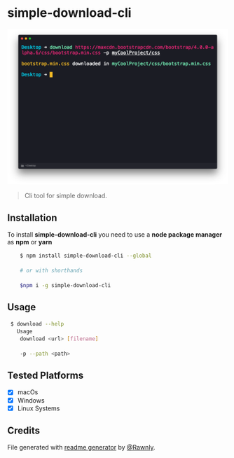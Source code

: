 # simple-download-cli

![placeholder][img_url]

> Cli tool for simple download.

## Installation
To install **simple-download-cli** you need
to use a **node package manager** as **npm**
or **yarn**

```bash
    $ npm install simple-download-cli --global

    # or with shorthands

    $npm i -g simple-download-cli
```

## Usage
```bash
 $ download --help
   Usage
    download <url> [filename]

    -p --path <path>
```

## Tested Platforms
  - [x] macOs
  - [x] Windows
  - [x] Linux Systems

## Credits
File generated with [readme generator](https://rawnly.com/projects/rdm-gen/) by [@Rawnly](https://rawnly.com).

[img_url]: screenshot.png
